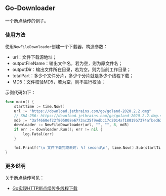 ## Go-Downloader

一个断点续传的例子。

### 使用方法

使用`NewFileDownloader`创建一个下载器，构造参数：

-   url：文件下载源地址；
-   outputFileName：输出文件名，若为空，则为原文件名；
-   outputDir：输出文件所在目录，若为空，则为当前工作目录；
-   totalPart：多少个文件分片，多少个分片就是多少个线程下载；
-   MD5：文件校验MD5，若为空，则不进行校验；

示例代码如下：

```go
func main() {
	startTime := time.Now()
	url := "https://download.jetbrains.com/go/goland-2020.2.2.dmg"
	// SHA-256: https://download.jetbrains.com/go/goland-2020.2.2.dmg.sha256?_ga=2.223142619.1968990594.1597453229-1195436307.1493100134
	md5 := "3af4660ef22f805008e6773ac25f9edbc17c2014af18019b7374afbed63d4744"
	downloader := NewFileDownloader(url, "", "", 8, md5)
	if err := downloader.Run(); err != nil {
		log.Fatal(err)
	}

	fmt.Printf("\n 文件下载完成耗时: %f second\n", time.Now().Sub(startTime).Seconds())
}

```

### 更多说明

关于断点续传可见：

-   [Go实现HTTP断点续传多线程下载](https://jasonkayzk.github.io/2020/09/28/Go实现HTTP断点续传多线程下载/)


